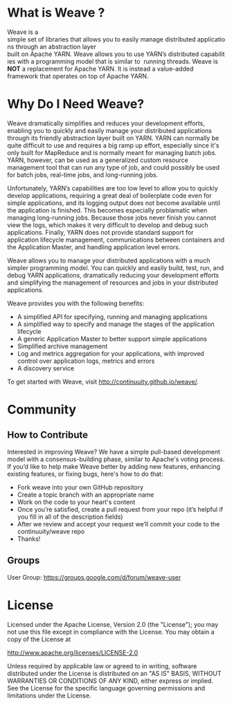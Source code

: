 What is Weave ?
===============

Weave is a simple set of libraries that allows you to easily manage distributed applications through an abstraction layer 
built on Apache YARN. Weave allows you to use YARN’s distributed capabilities with a programming model that is similar to 
running threads. Weave is **NOT** a replacement for Apache YARN.  It is instead a value-added framework that operates on top of Apache YARN.

Why Do I Need Weave?
=====================
Weave dramatically simplifies and reduces your development efforts, enabling you to quickly and easily manage 
your distributed applications through its friendly abstraction layer built on YARN. YARN can normally be quite difficult to use and requires a big ramp up effort, especially since it's only built for MapReduce and is normally meant for managing batch jobs. YARN, however, can be used as a generalized custom resource management tool that can run any type of job, and could possibly be used for batch jobs, real-time jobs, and long-running jobs. 

Unfortunately, YARN’s capabilities are too low level to allow you to quickly develop applications, requiring a great deal of boilerplate code even for simple applications, and its logging output does not become available until the application is finished. This becomes especially problamatic when managing long-running jobs. Because those jobs never finish you cannot view the logs, which makes it very difficult to develop and debug such applications. Finally, YARN does not provide standard support for application lifecycle management, communications between containers and the Application Master, and handling application level errors. 

Weave allows you to manage your distributed applications with a much simpler programming model. You can quickly and easily build, test, run, and debug YARN applications, dramatically reducing your development efforts and simplifying the management of resources and jobs in your distributed applications.

Weave provides you with the following benefits:

  * A simplified API for specifying, running and managing applications
  * A simplified way to specify and manage the stages of the application lifecycle
  * A generic Application Master to better support simple applications
  * Simplified archive management
  * Log and metrics aggregation for your applications, with improved control over application logs, metrics and errors
  * A discovery service
  
To get started with Weave, visit http://continuuity.github.io/weave/.

Community
=========
How to Contribute
------------------

Interested in improving Weave? We have a simple pull-based development model with a consensus-building phase, similar to Apache's voting process. If you’d like to help make Weave better by adding new features, enhancing existing features, or fixing bugs, here's how to do that:

  * Fork weave into your own GitHub repository
  * Create a topic branch with an appropriate name
  * Work on the code to your heart's content
  * Once you’re satisfied, create a pull request from your repo (it’s helpful if you fill in all of the description fields)
  * After we review and accept your request we’ll commit your code to the continuuity/weave repo
  * Thanks!

Groups
------
User Group: https://groups.google.com/d/forum/weave-user

License
=======
Licensed under the Apache License, Version 2.0 (the "License"); you may not use this file except in compliance with the License. You may obtain a copy of the License at

http://www.apache.org/licenses/LICENSE-2.0

Unless required by applicable law or agreed to in writing, software distributed under the License is distributed on an "AS IS" BASIS, WITHOUT WARRANTIES OR CONDITIONS OF ANY KIND, either express or implied. See the License for the specific language governing permissions and limitations under the License.
